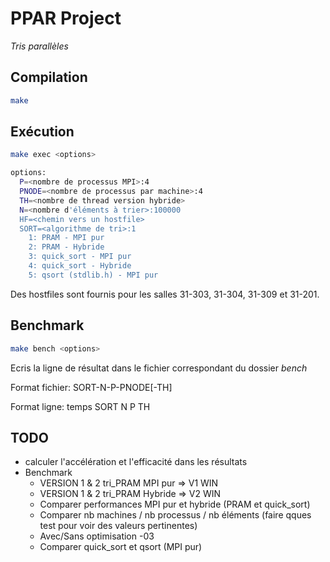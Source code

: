 # PPAR Project
*Tris parallèles*

## Compilation
```bash
make
```

## Exécution
```bash
make exec <options>

options:
  P=<nombre de processus MPI>:4
  PNODE=<nombre de processus par machine>:4
  TH=<nombre de thread version hybride>
  N=<nombre d'éléments à trier>:100000
  HF=<chemin vers un hostfile>
  SORT=<algorithme de tri>:1
    1: PRAM - MPI pur
    2: PRAM - Hybride
    3: quick_sort - MPI pur
    4: quick_sort - Hybride
    5: qsort (stdlib.h) - MPI pur
```

Des hostfiles sont fournis pour les salles 31-303, 31-304, 31-309 et 31-201.

## Benchmark
```bash
make bench <options>
```

Ecris la ligne de résultat dans le fichier correspondant du dossier *bench*

Format fichier: SORT-N-P-PNODE[-TH]

Format ligne: temps   SORT   N   P   TH

## TODO
- calculer l'accélération et l'efficacité dans les résultats
- Benchmark
  - VERSION 1 & 2 tri_PRAM MPI pur => V1 WIN
  - VERSION 1 & 2 tri_PRAM Hybride => V2 WIN
  - Comparer performances MPI pur et hybride (PRAM et quick_sort)
  - Comparer nb machines / nb processus / nb éléments (faire qques test pour voir des valeurs pertinentes)
  - Avec/Sans optimisation -03
  - Comparer quick_sort et qsort (MPI pur)